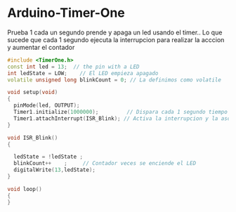 # Arduino-Timer-One

Prueba 1 cada un segundo prende y apaga un led usando el timer..
Lo que sucede que cada 1 segundo ejecuta la interrupcion para realizar la acccion y aumentar el contador
```c++ 
#include <TimerOne.h>
const int led = 13;  // the pin with a LED
int ledState = LOW;    // El LED empieza apagado
volatile unsigned long blinkCount = 0; // La definimos como volatile

void setup(void)
{
  pinMode(led, OUTPUT);
  Timer1.initialize(1000000);         // Dispara cada 1 segundo tiempo en microsegundos
  Timer1.attachInterrupt(ISR_Blink); // Activa la interrupcion y la asocia a ISR_Blink
}

void ISR_Blink()
{

  ledState = !ledState ;
  blinkCount++    ;     // Contador veces se enciende el LED
  digitalWrite(13,ledState);
}

void loop()
{
}
```


